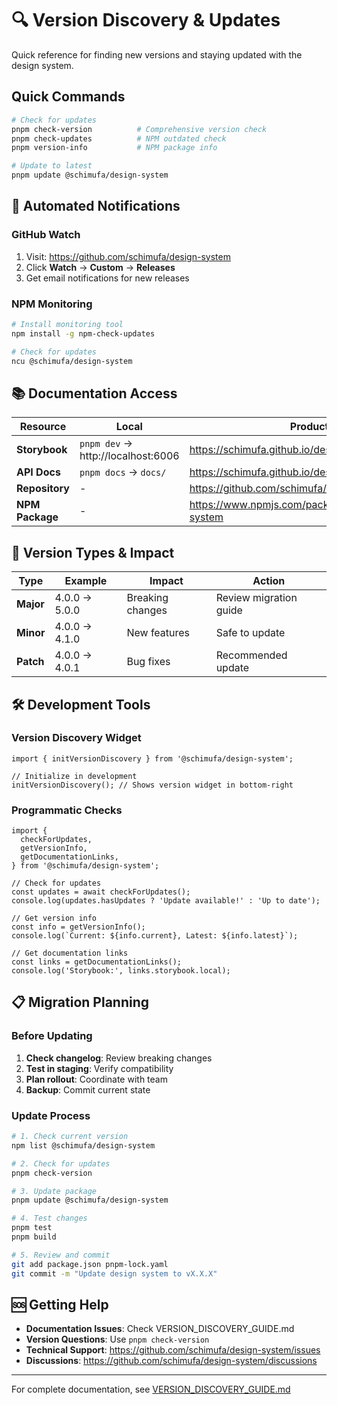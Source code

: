 # 🔍 Version Discovery & Updates

Quick reference for finding new versions and staying updated with the design system.

## Quick Commands

```bash
# Check for updates
pnpm check-version          # Comprehensive version check
pnpm check-updates          # NPM outdated check
pnpm version-info           # NPM package info

# Update to latest
pnpm update @schimufa/design-system
```

## 📱 Automated Notifications

### GitHub Watch

1. Visit: https://github.com/schimufa/design-system
2. Click **Watch** → **Custom** → **Releases**
3. Get email notifications for new releases

### NPM Monitoring

```bash
# Install monitoring tool
npm install -g npm-check-updates

# Check for updates
ncu @schimufa/design-system
```

## 📚 Documentation Access

| Resource        | Local                              | Production                                            |
| --------------- | ---------------------------------- | ----------------------------------------------------- |
| **Storybook**   | `pnpm dev` → http://localhost:6006 | https://schimufa.github.io/design-system/storybook    |
| **API Docs**    | `pnpm docs` → `docs/`              | https://schimufa.github.io/design-system/docs         |
| **Repository**  | -                                  | https://github.com/schimufa/design-system             |
| **NPM Package** | -                                  | https://www.npmjs.com/package/@schimufa/design-system |

## 🔄 Version Types & Impact

| Type      | Example       | Impact           | Action                 |
| --------- | ------------- | ---------------- | ---------------------- |
| **Major** | 4.0.0 → 5.0.0 | Breaking changes | Review migration guide |
| **Minor** | 4.0.0 → 4.1.0 | New features     | Safe to update         |
| **Patch** | 4.0.0 → 4.0.1 | Bug fixes        | Recommended update     |

## 🛠 Development Tools

### Version Discovery Widget

```tsx
import { initVersionDiscovery } from '@schimufa/design-system';

// Initialize in development
initVersionDiscovery(); // Shows version widget in bottom-right
```

### Programmatic Checks

```tsx
import {
  checkForUpdates,
  getVersionInfo,
  getDocumentationLinks,
} from '@schimufa/design-system';

// Check for updates
const updates = await checkForUpdates();
console.log(updates.hasUpdates ? 'Update available!' : 'Up to date');

// Get version info
const info = getVersionInfo();
console.log(`Current: ${info.current}, Latest: ${info.latest}`);

// Get documentation links
const links = getDocumentationLinks();
console.log('Storybook:', links.storybook.local);
```

## 📋 Migration Planning

### Before Updating

1. **Check changelog**: Review breaking changes
2. **Test in staging**: Verify compatibility
3. **Plan rollout**: Coordinate with team
4. **Backup**: Commit current state

### Update Process

```bash
# 1. Check current version
npm list @schimufa/design-system

# 2. Check for updates
pnpm check-version

# 3. Update package
pnpm update @schimufa/design-system

# 4. Test changes
pnpm test
pnpm build

# 5. Review and commit
git add package.json pnpm-lock.yaml
git commit -m "Update design system to vX.X.X"
```

## 🆘 Getting Help

- **Documentation Issues**: Check VERSION_DISCOVERY_GUIDE.md
- **Version Questions**: Use `pnpm check-version`
- **Technical Support**: https://github.com/schimufa/design-system/issues
- **Discussions**: https://github.com/schimufa/design-system/discussions

---

For complete documentation, see [VERSION_DISCOVERY_GUIDE.md](./VERSION_DISCOVERY_GUIDE.md)
